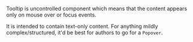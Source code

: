 Tooltip is uncontrolled component which means that the content appears only on mouse over or focus events.

It is intended to contain text-only content. For anything mildly complex/structured, it'd be best for authors to go for a `Popover`.
